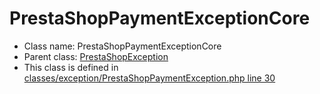 PrestaShopPaymentExceptionCore
===============






* Class name: PrestaShopPaymentExceptionCore
* Parent class: [PrestaShopException](PrestaShopExceptionCore)
* This class is defined in [classes/exception/PrestaShopPaymentException.php line 30](https://github.com/PrestaShop/PrestaShop/blob/1.6.1.1/classes/exception/PrestaShopPaymentException.php#L30)








